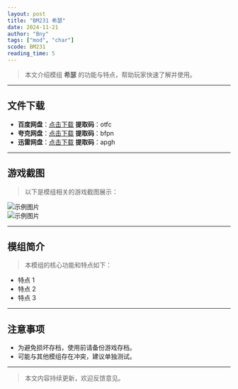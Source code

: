 ```yaml
---
layout: post
title: "BM231 希瑟"
date: 2024-11-21
author: "Bny"
tags: ["mod", "char"]
scode: BM231
reading_time: 5
---
```


> 本文介绍模组 **希瑟** 的功能与特点，帮助玩家快速了解并使用。

---





## 文件下载
- **百度网盘**：[点击下载](https://pan.baidu.com/s/170wZUAXneeZGhOyBiNUIBA?pwd=otfc)  **提取码**：otfc  
- **夸克网盘**：[点击下载](https://pan.quark.cn/s/e39b63df6465?pwd=bfpn)  **提取码**：bfpn  
- **迅雷网盘**：[点击下载](https://pan.xunlei.com/s/VOCCbkbPQNZoOrhJ3-A82kNLA1?pwd=apgh)  **提取码**：apgh  

---

## 游戏截图
> 以下是模组相关的游戏截图展示：

![示例图片](https://example.com/screenshot1.jpg)  
![示例图片](https://example.com/screenshot2.jpg)

---

## 模组简介
> 本模组的核心功能和特点如下：
- 特点 1
- 特点 2
- 特点 3

---

## 注意事项
- 为避免损坏存档，使用前请备份游戏存档。
- 可能与其他模组存在冲突，建议单独测试。

---

> 本文内容持续更新，欢迎反馈意见。
